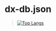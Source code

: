 # dx-db.json
> [![Top Langs](https://github-readme-stats.vercel.app/api/top-langs/?username=1top10000&layout=compact)](https://github.com/anuraghazra/github-readme-stats)